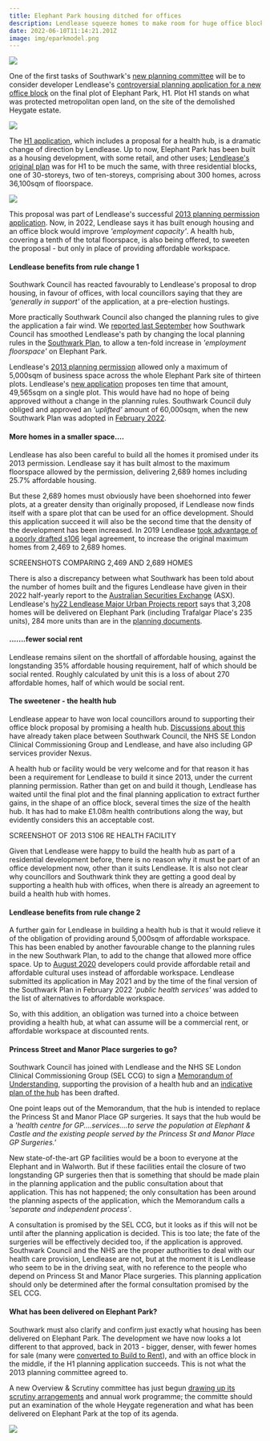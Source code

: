 ```yaml
---
title: Elephant Park housing ditched for offices
description: Lendlease squeeze homes to make room for huge office block
date: 2022-06-10T11:14:21.201Z
image: img/eparkmodel.png
---
```

![](https://35percent.org/img/mp5h1.png)

One of the first tasks of Southwark's [new planning committee](https://moderngov.southwark.gov.uk/mgCommitteeMailingList.aspx?ID=119) will be to consider developer Lendlease's [controversial planning application for a new office block](https://www.southwarknews.co.uk/news/lendlease-applies-for-office-block-and-zero-housing-in-next-stage-of-regeneration/) on the final plot of Elephant Park, H1.  Plot H1 stands on what was protected metropolitan open land, on the site of the demolished Heygate estate.

![](https://35percent.org/img/elephant-rd.jpg)

The [H1 application](https://planning.southwark.gov.uk/online-applications/simpleSearchResults.do?action=firstPage), which includes a proposal for a health hub, is a dramatic change of direction by Lendlease.  Up to now, Elephant Park has been built as a housing development, with some retail, and other uses; [Lendlease's original plan](https://planning.southwark.gov.uk/online-applications/applicationDetails.do?activeTab=documents&keyVal=ZZZV1JKBWR520) was for H1 to be much the same, with three residential blocks, one of 30-storeys, two of ten-storeys, comprising about 300 homes, across 36,100sqm of floorspace.

![](https://35percent.org/img/h1tallbuilding.png)

This proposal was part of Lendlease's successful [2013 planning permission application](https://planning.southwark.gov.uk/online-applications/applicationDetails.do?keyVal=ZZZV1JKBWR520&activeTab=summary).  Now, in 2022, Lendlease says it has built enough housing and an office block would improve *'employment capacity'*.  A health hub, covering a tenth of the total floorspace, is also being offered, to sweeten the proposal - but only in place of providing affordable workspace.

#### Lendlease benefits from rule change 1

Southwark Council has reacted favourably  to Lendlease's proposal to drop housing, in favour of offices, with local councillors saying that they are *'generally in support'* of the application, at a pre-election hustings.

More practically Southwark Council also changed the planning rules to give the application a fair wind.  We [reported last September](https://www.35percent.org/posts/2021-09-12-lendleases-final-plot-for-elephant-park-offices-not-homes/) how Southwark Council has smoothed Lendlease's path by changing the local planning rules in the [Southwark Plan](https://www.southwark.gov.uk/planning-and-building-control/planning-policy-and-transport-policy/new-southwark-plan), to allow a ten-fold increase in *'employment floorspace'* on Elephant Park.

Lendlease's [2013 planning permission](https://planning.southwark.gov.uk/online-applications/applicationDetails.do?keyVal=ZZZV1JKBWR520&activeTab=summary) allowed only a maximum of 5,000sqm of business space across the whole Elephant Park site of thirteen plots.  Lendlease's [new application](https://planning.southwark.gov.uk/online-applications/simpleSearchResults.do?action=firstPage) proposes ten time that amount, 49,565sqm on a single plot.  This would have had no hope of being approved without a change in the planning rules.  Southwark Council duly obliged and approved an *'uplifted'* amount of 60,000sqm, when the new Southwark Plan was adopted in [February 2022](https://www.southwark.gov.uk/planning-and-building-control/planning-policy-and-transport-policy/new-southwark-plan).

#### More homes in a smaller space....

Lendlease has also been careful to build all the homes it promised under its 2013 permission.  Lendlease say it has built almost to the maximum floorspace allowed by the permission, delivering 2,689 homes including 25.7% affordable housing.

But these 2,689 homes must obviously have been shoehorned into fewer plots, at a greater density than originally proposed,  if Lendlease now finds itself with a spare plot that can be used for an office development.  Should this application succeed it will also be the second time that the density of the development has been increased.  In 2019 Lendlease [took advantage of a poorly drafted s106](https://www.35percent.org/posts/2019-08-05-elephant-park-final-phase-affordable-housing/) legal agreement, to increase the original maximum homes from 2,469 to 2,689 homes.

SCREENSHOTS COMPARING 2,469 AND 2,689 HOMES

There is also a discrepancy between what Southwark has been told about the number of homes built and the figures Lendlease have given in their 2022 half-yearly report to the [Australian Securities Exchange](https://www.lendlease.com/au/investor-centre/announcements/) (ASX).  Lendlease's [hy22 Lendlease Major Urban Projects report](https://www.lendlease.com/-/media/llcom/investor-relations/asx-announcements/2022/lendlease-hy22-major-urban-projects.pdf) says that 3,208 homes will be delivered on Elephant Park (including Trafalgar Place's 235 units), 284 more units than are in the [planning documents](https://planning.southwark.gov.uk/online-applications/files/3087518D1F1E382D8EC9CBF0F7834E63/pdf/21_AP_1819-PLANNING_STATEMENT-1145922.pdf).

#### .......fewer social rent

Lendlease remains silent on the shortfall of affordable housing, against the longstanding 35% affordable housing requirement, half of which should be social rented.  Roughly calculated by unit this is a loss of about 270 affordable homes, half of which would be social rent.

#### The sweetener - the health hub

Lendlease appear to have won local councillors around to supporting their office block proposal by promising a health hub.  [Discussions about this](https://planning.southwark.gov.uk/online-applications/files/3E107DB92E1C2C8D981676CADEFBDA2E/pdf/21_AP_1819-LETTER_FROM_LENDLEASE_ON_HEALTH_HUB_USE-3485797.pdf) have already taken place between Southwark Council, the NHS SE London Clinical Commissioning Group and Lendlease, and have also including GP services provider Nexus.

 A health hub or facility would be very welcome and for that reason it has been a requirement for Lendlease to build it since 2013, under the current planning permission. Rather than get on and build it though, Lendlease has waited until the final plot and the final planning application to extract further gains, in the shape of an office block, several times the size of the health hub.  It has had to make £1.08m health contributions along the way, but evidently considers this an acceptable cost.

SCREENSHOT OF 2013 S106 RE HEALTH FACILITY

Given that Lendlease were happy to build the health hub as part of a residential development before, there is no reason why it must be part of an office development now, other than it suits Lendlease.  It is also not clear why councillors and Southwark think they are getting a good deal by supporting a health hub with offices, when there is already an agreement to build a health hub with homes. 

#### Lendlease benefits from rule change 2

A further gain for Lendlease in building a health hub is that it would relieve it of the obligation of providing around 5,000sqm of affordable workspace.  This has been enabled by another favourable change to the planning rules in the new Southwark Plan, to add to the change that allowed more office space.  Up to [August 2020](https://www.southwark.gov.uk/assets/attach/19869/EIP27B-Proposed-Changes-to-the-submitted-NSP-2020-Track-Changes-version-.pdf) developers could provide affordable retail and affordable cultural uses instead of affordable workspace.  Lendlease submitted its application in May 2021 and by the time of the final version of the Southwark Plan in February 2022 *'public health services'* was added to the list of alternatives to affordable workspace.

So, with this addition, an obligation was turned into a choice between providing a health hub, at what can assume will be a commercial rent, or affordable workspace at discounted rents.  

#### Princess Street and Manor Place surgeries to go?

Southwark Council has joined with Lendlease and the NHS SE London Clinical Commissioning Group (SEL CCG) to sign a [Memorandum of Understanding](https://planning.southwark.gov.uk/online-applications/files/3E107DB92E1C2C8D981676CADEFBDA2E/pdf/21_AP_1819-LETTER_FROM_LENDLEASE_ON_HEALTH_HUB_USE-3485797.pdf), supporting the provision of a health hub and an [indicative plan of the hub](https://planning.southwark.gov.uk/online-applications/files/A24210053190B15B0DA22B657CF282E3/pdf/21_AP_1819-PLOT_H1_HEALTH_HUB_TEST_FITS__INDICATIVE_-3443704.pdf) has been drafted.

One point leaps out of the Memorandum, that the hub is intended to replace the Princess St and Manor Place GP surgeries.  It says that the hub would be a *'health centre for GP....services....to serve the population at Elephant & Castle and the existing people served by the Princess St and Manor Place GP Surgeries.'*

New state-of-the-art GP facilities would be a boon to everyone at the Elephant and in Walworth.  But if these facilities entail the closure of two longstanding GP surgeries then that is something that should be made plain in the planning application and the public consultation about that application.  This has not happened; the only consultation has been around the planning aspects of the application, which the Memorandum calls a *'separate and independent process'*.

A consultation is promised by the SEL CCG, but it looks as if this will not be until after the planning application is decided.  This is too late; the fate of the surgeries will be effectively decided too, if the application is approved.  Southwark Council and the NHS are the proper authorities to deal with our health care provision, Lendlease are not, but at the moment it is Lendlease who seem to be in the driving seat, with no reference to the people who depend on Princess St and Manor Place surgeries.  This planning application should only be determined after the formal consultation promised by the SEL CCG. 

#### What has been delivered on Elephant Park?

Southwark must also clarify and confirm just exactly what housing has been delivered on Elephant Park.  The development we have now looks a lot different to that approved, back in 2013 - bigger, denser, with fewer homes for sale (many were [converted to Build to Rent](https://btrnews.co.uk/elephant-park-build-to-rent-homes-near-completion/#:~:text=Elephant%20Park%20Build%20to%20Rent%20scheme.,Elephant%20Park%20early%20in%202021.)), and with an office block in the middle, if the H1 planning application succeeds.  This is not what the 2013 planning committee agreed to.

A new Overview & Scrutiny committee has just begun [drawing up its scrutiny arrangements](https://moderngov.southwark.gov.uk/ieListDocuments.aspx?CId=308&MId=7383&Ver=4) and annual work programme; the committe should put an examination of the whole Heygate regeneration and what has been delivered on Elephant Park at the top of its agenda.

![](https://35percent.org/img/12AP1092extracts.png)

